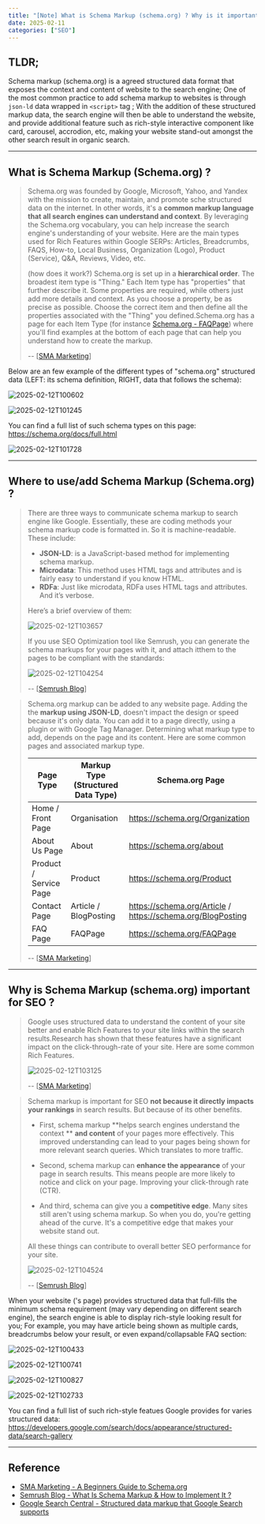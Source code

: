 ```yaml
---
title: "[Note] What is Schema Markup (schema.org) ? Why is it important for SEO ? "
date: 2025-02-11
categories: ["SEO"]
---
```






## TLDR; 

Schema markup (schema.org) is a agreed structured data format that exposes the context and content of website to the search engine; One of the most common practice to add schema markup to websites is through `json-ld` data wrapped in `<script>` tag ;  With the addition of these structured markup data, the search engine will then be able to understand the website, and provide additional feature such as rich-style interactive component like card, carousel, accrodion, etc, making your website stand-out amongst the other search result in organic search. 



---

## **What is Schema Markup (Schema.org) ?** 

>    Schema.org was founded by Google, Microsoft, Yahoo, and Yandex with the mission to create, maintain, and promote sche structured data on the internet. In other words, it's a **common markup language that all search engines can understand and context**. By leveraging the Schema.org vocabulary, you can help increase the search engine's understanding of your website. Here are the main types used for Rich Features within Google SERPs: Articles, Breadcrumbs, FAQS, How-to, Local Business, Organization (Logo), Product (Service), Q&A, Reviews, Video, etc. 
>
>   (how does it work?) Schema.org is set up in a **hierarchical order**. The broadest item type is "Thing." Each Item type has "properties" that further describe it. Some properties are required, while others just add more details and context. As you choose a property, be as precise as possible. Choose the correct item and then define all the properties associated with the "Thing" you defined.Schema.org has a page for each Item Type (for instance [Schema.org - FAQPage](https://schema.org/FAQPage)) where you'll find examples at the bottom of each page that can help you understand how to create the markup.
>
>   -- \[[SMA Marketing](https://www.youtube.com/watch?v=_HFRnsv7wFA)\]

Below are an few example of the different types of "schema.org"  structured data (LEFT: its schema definition, RIGHT, data that follows the schema): 

![2025-02-12T100602](2025-02-12T100602.png) 

![2025-02-12T101245](2025-02-12T101245.png)

You can find a full list of such schema types on this page: https://schema.org/docs/full.html

![2025-02-12T101728](2025-02-12T101728.png)







---

## Where to use/add Schema Markup (Schema.org) ?

>   There are three ways to communicate schema markup to search engine like Google. Essentially, these are coding methods your schema markup code is formatted in. So it is machine-readable. These include:
>
>   -   **JSON-LD**: is a JavaScript-based method for implementing schema markup.
>   -   **Microdata**: This method uses HTML tags and attributes and is fairly easy to understand if you know HTML. 
>   -   **RDFa**: Just like microdata, RDFa uses HTML tags and attributes. And it’s verbose. 
>
>   Here’s a brief overview of them:
>
>   ![2025-02-12T103657](2025-02-12T103657.png)
>
>   If you use SEO Optimization tool like Semrush, you can generate the schema markups for your pages with it, and attach itthem to the pages to be compliant with the standards: 
>
>   ![2025-02-12T104254](2025-02-12T104254.png)
>
>   -- \[[Semrush Blog](https://www.semrush.com/blog/schema-markup/)\]

>   Schema.org markup can be added to any website page. Adding the the **markup using JSON-LD**, doesn't impact the design or speed because it's only data. You can add it to a page directly, using a plugin or with Google Tag Manager. Determining what markup type to add, depends on the page and its content. Here are some common pages and associated markup type.
>
>   | Page Type              | Markup Type (Structured Data Type) | Schema.org Page                                             |
>   | ---------------------- | ---------------------------------- | ----------------------------------------------------------- |
>   | Home / Front Page      | Organisation                       | https://schema.org/Organization                             |
>   | About Us Page          | About                              | https://schema.org/about                                    |
>   | Product / Service Page | Product                            | https://schema.org/Product                                  |
>   | Contact Page           | Article / BlogPosting              | https://schema.org/Article / https://schema.org/BlogPosting |
>   | FAQ Page               | FAQPage                            | https://schema.org/FAQPage                                  |
>
>   -- \[[SMA Marketing](https://www.youtube.com/watch?v=_HFRnsv7wFA)\]







---

## Why is Schema Markup (schema.org) important for SEO ? 

>   Google uses structured data to understand the content of your site better and enable Rich Features to your site links within the search results.Research has shown that these features have a significant impact on the click-through-rate of your site. Here are some common Rich Features.
>
>   ![2025-02-12T103125](2025-02-12T103125.png)
>
>   -- \[[SMA Marketing](https://www.youtube.com/watch?v=_HFRnsv7wFA)\]

>   Schema markup is important for SEO **not because it directly impacts your rankings** in search results. But because of its other benefits. 
>
>   -   First, schema markup **helps search engines understand the context ** **and content** of your pages more effectively. This improved understanding can lead to your pages being shown for more relevant search queries. Which translates to more traffic. 
>   -   Second, schema markup can **enhance the appearance** of your page in search results. This means people are more likely to notice and click on your page. Improving your click-through rate (CTR). 
>
>   -   And third, schema can give you a **competitive edge**. Many sites still aren't using schema markup. So when you do, you're getting ahead of the curve. It's a competitive edge that makes your website stand out.
>
>   All these things can contribute to overall better SEO performance for your site.
>
>   ![2025-02-12T104524](2025-02-12T104524.png)
>
>   -- \[[Semrush Blog](https://www.semrush.com/blog/schema-markup/)\]

When your website ('s page) provides structured data that full-fills the minimum schema requirement (may vary depending on different search engine), the search engine is able to display rich-style looking result for you; For example, you may have article being shown as multiple cards, breadcrumbs below your result, or even expand/collapsable FAQ section: 

![2025-02-12T100433](2025-02-12T100433.png)

![2025-02-12T100741](2025-02-12T100741.png)

![2025-02-12T100827](2025-02-12T100827.png)

![2025-02-12T102733](2025-02-12T102733.png)

You can find a full list of such rich-style featues Google provides for varies structured data: https://developers.google.com/search/docs/appearance/structured-data/search-gallery



---

## Reference 

-   [SMA Marketing - A Beginners Guide to Schema.org](https://www.youtube.com/watch?v=_HFRnsv7wFA) 
-   [Semrush Blog - What Is Schema Markup & How to Implement It ?](https://www.semrush.com/blog/schema-markup)
-   [Google Search Central - Structured data markup that Google Search supports](https://developers.google.com/search/docs/appearance/structured-data/search-gallery)







